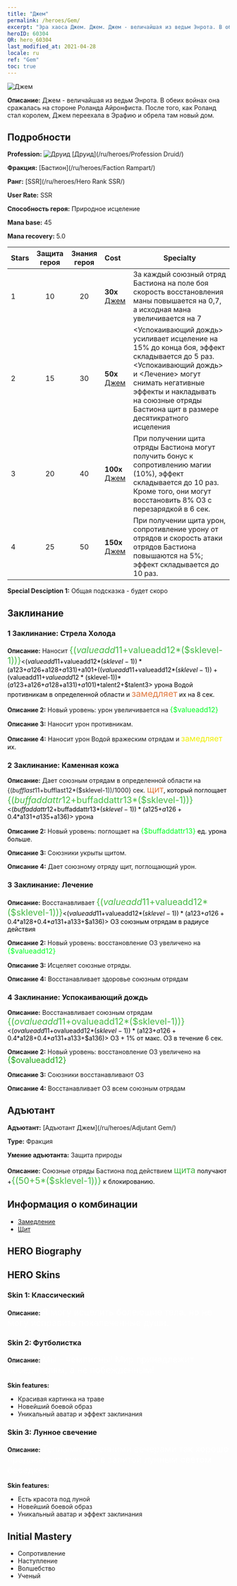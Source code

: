 ```yaml
---
title: "Джем"
permalink: /heroes/Gem/
excerpt: "Эра хаоса Джем. Джем. Джем - величайшая из ведьм Энрота. В обеих войнах она сражалась на стороне Роланда Айронфиста. После того, как Роланд стал королем, Джем переехала в Эрафию и обрела там новый дом."
heroID: 60304
QR: hero_60304
last_modified_at: 2021-04-28
locale: ru
ref: "Gem"
toc: true
---
```

  ![Джем](/images/h/h_Gem.jpg)

 **Описание:** Джем - величайшая из ведьм Энрота. В обеих войнах она сражалась на стороне Роланда Айронфиста. После того, как Роланд стал королем, Джем переехала в Эрафию и обрела там новый дом.
## Подробности
 **Profession:** ![Друид](/images/h/h_prof_4.png)  [Друид](/ru/heroes/Profession Druid/)

 **Фракция:** [Бастион](/ru/heroes/Faction Rampart/)

 **Ранг:** [SSR](/ru/heroes/Hero Rank SSR/)

 **User Rate:** SSR

 **Способность героя:** Природное исцеление

 **Mana base:** 45

 **Mana recovery:** 5.0


  | Stars | Защита героя | Знания героя | Cost |     Specialty     |
  |---------|:---------------:|:---------------:|:--|--------------------|
  |    1    | 10 | 20 | **30x** [Джем](/ItemsRU/her_369/) | За каждый союзный отряд Бастиона на поле боя скорость восстановления маны повышается на 0,7, а исходная мана увеличивается на 7 |
  |    2    | 15 | 30 | **50x** [Джем](/ItemsRU/her_369/) | <Успокаивающий дождь> усиливает исцеление на 15% до конца боя, эффект складывается до 5 раз. <Успокаивающий дождь> и <Лечение> могут снимать негативные эффекты и накладывать на союзные отряды Бастиона щит в размере десятикратного исцеления |
  |    3    | 20 | 40 | **100x** [Джем](/ItemsRU/her_369/) | При получении щита отряды Бастиона могут получить бонус к сопротивлению магии (10%), эффект складывается до 10 раз. Кроме того, они могут восстановить 8% ОЗ с перезарядкой в 6 сек. |
  |    4    | 25 | 50 | **150x** [Джем](/ItemsRU/her_369/) | При получении щита урон, сопротивление урону от отрядов и скорость атаки отрядов Бастиона повышаются на 5%; эффект складывается до 10 раз. |

 **Special Desciption 1:** Общая подсказка - будет скоро

## Заклинание
### 1 Заклинание: Стрела Холода
 **Описание:** Наносит <span style="color: #48b946;font-size:20px">{($valueadd11+$valueadd12*($sklevel-1))}</span><span style="color: black"><($valueadd11+$valueadd12*($sklevel-1))*($a123+$a126+$a128+$a131)+$a101+(($valueadd11+$valueadd12*($sklevel-1))+($valueadd11+$valueadd12*($sklevel-1))*($a123+$a126+$a128+$a131)+$a101)*$talent2+$talent3> урона Водой противникам в определенной области и <span style="color: #e07c44;font-size:20px">замедляет</span><span style="color: black"> их на 8 сек.

 **Описание 2:** Новый уровень: урон увеличивается на <span style="color: #00ff22;font-size:16px">{$valueadd12}</span><span style="color: black">

 **Описание 3:** Наносит урон противникам.

 **Описание 4:** Наносит урон Водой вражеским отрядам и <span style="color: #f0f000;font-size:18px">замедляет</span><span style="color: black"> их.

### 2 Заклинание: Каменная кожа
 **Описание:** Дает союзным отрядам в определенной области на {($bufflast11+$bufflast12*($sklevel-1))/1000} сек. <span style="color: #e07c44;font-size:20px">щит</span><span style="color: black">, который поглощает <span style="color: #48b946;font-size:20px">{($buffaddattr12+$buffaddattr13*($sklevel-1))}</span><span style="color: black"><($buffaddattr12+$buffaddattr13*($sklevel-1))*($a125+$a126+0.4*$a131+$a135+$a136)> урона

 **Описание 2:** Новый уровень: поглощает на <span style="color: #00ff22;font-size:16px">{$buffaddattr13}</span><span style="color: black"> ед. урона больше.

 **Описание 3:** Союзники укрыты щитом.

 **Описание 4:** Дает союзному отряду щит, поглощающий урон.

### 3 Заклинание: Лечение
 **Описание:** Восстанавливает <span style="color: #48b946;font-size:20px">{($valueadd11+$valueadd12*($sklevel-1))}</span><span style="color: black"><($valueadd11+$valueadd12*($sklevel-1))*($a123+$a126+0.4*$a128+0.4*$a131+$a133+$a136)> ОЗ союзным отрядам в радиусе действия

 **Описание 2:** Новый уровень: восстановление ОЗ увеличено на <span style="color: #00ff22;font-size:16px">{$valueadd12}</span><span style="color: black">

 **Описание 3:** Исцеляет союзные отряды.

 **Описание 4:** Восстанавливает здоровье союзным отрядам

### 4 Заклинание: Успокаивающий дождь
 **Описание:** Восстанавливает союзным отрядам <span style="color: #48b946;font-size:20px">{($ovalueadd11+$ovalueadd12*($sklevel-1))}</span><span style="color: black"><($ovalueadd11+$ovalueadd12*($sklevel-1))*($a123+$a126+0.4*$a128+0.4*$a131+$a133+$a136)> ОЗ + 1% от макс. ОЗ в течение 6 сек.

 **Описание 2:** Новый уровень: восстановление ОЗ увеличено на <span style="color: #1ca216;font-size:18px">{$ovalueadd12}</span><span style="color: black">

 **Описание 3:** Союзники восстанавливают ОЗ

 **Описание 4:** Восстанавливает ОЗ всем союзным отрядам


## Адъютант

 **Адъютант:**  [Адъютант Джем](/ru/heroes/Adjutant Gem/) 

 **Type:**  Фракция 

 **Умение адъютанта:**  Защита природы 

 **Описание:** Союзные отряды Бастиона под действием <span style="color: #48b946;font-size:20px">щита</span><span style="color: black"> получают +<span style="color: #48b946;font-size:20px">{(50+5*($sklevel-1))}</span><span style="color: black"> к блокированию.

## Информация о комбинации

* [Замедление](/ru/combination/Замедление/) 
* [Щит](/ru/combination/Щит/) 

## HERO Biography

## HERO Skins
### Skin 1: **Классический**

 **Описание:** <span style="color: #ffffff;font-size:20px">Я могу исцелить болеющие тела, но не могу исправить покалеченные души.</span>


### Skin 2: **Футболистка**

 **Описание:** <span style="color: #ffffff;font-size:20px">Мы - чемпионы! Мир принадлежит победителям, а не побежденным!</span>

 **Skin features:** 

   - Красивая картинка на траве
   - Новейший боевой образ
   - Уникальный аватар и эффект заклинания

### Skin 3: **Лунное свечение**

 **Описание:** <span style="color: #ffffff;font-size:20px">Теплыми весенними вечерами так хорошо предаваться мечтам в залитой лунным светом беседке!  </span>

 **Skin features:** 

   - Есть красота под луной
   - Новейший боевой образ
   - Уникальный аватар и эффект заклинания


## Initial Mastery
   - Сопротивление
   - Наступление
   - Волшебство
   - Ученый
